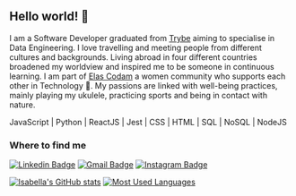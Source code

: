## Hello world! :wave:

I am a Software Developer graduated from [Trybe](https://www.betrybe.com/) aiming to specialise in Data Engineering. I love travelling and meeting people from different cultures and backgrounds. Living abroad in four different countries broadened my worldview and inspired me to be someone in continuous learning. I am part of [Elas Codam](https://www.instagram.com/elascodam/) a women community who supports each other in Technology :purple_heart:.
My passions are linked with well-being practices, mainly playing my ukulele, practicing sports and being in contact with nature.

JavaScript | Python | ReactJS | Jest | CSS | HTML | SQL | NoSQL | NodeJS

### Where to find me

[![Linkedin Badge](https://img.shields.io/badge/-LinkedIn-blue?style=flat-square&logo=Linkedin&logoColor=white&link=https://www.linkedin.com/in/isabellavjs/)](https://www.linkedin.com/in/isabellavjs/)
[![Gmail Badge](https://img.shields.io/badge/-Gmail-c14438?style=flat-square&logo=Gmail&logoColor=white&link=mailto:isabellavjs@gmail.com)](mailto:isabellavjs@gmail.com)
[![Instagram Badge](https://img.shields.io/badge/-Instagram-C13584?style=flat-square&labelColor=C13584&logo=instagram&logoColor=white&link=https://www.instagram.com/bellajoviano/)](https://www.instagram.com/bellajoviano/)

[![Isabella's GitHub stats](https://github-readme-stats.vercel.app/api?username=isabellavjs)](https://github.com/anuraghazra/github-readme-stats)
[![Most Used Languages](https://github-readme-stats.vercel.app/api/top-langs/?username=isabellavjs&layout=compact)](https://github.com/anuraghazra/github-readme-stats)
